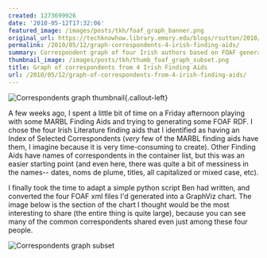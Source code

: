 ```yaml
---
created: 1273699926
date: '2010-05-12T17:32:06'
featured_image: /images/posts/tkh/foaf_graph_banner.png
original_url: https://techknowhow.library.emory.edu/blogs/rsutton/2010/05/12/graph-correspondents-4-irish-finding-aids
permalink: /2010/05/12/graph-correspondents-4-irish-finding-aids/
summary: Correspondent graph of four Irish authors based on FOAF generated from Finding Aids.
thumbnail_image: /images/posts/tkh/thumb_foaf_graph_subset.png
title: Graph of correspondents from 4 Irish Finding Aids
url: /2010/05/12/graph-of-correspondents-from-4-irish-finding-aids/
---
```



![Correspondents graph thumbnail](/images/posts/tkh/thumb_foaf_graph_subset.png){.callout-left}

A few weeks ago, I spent a little bit of time on a Friday afternoon playing with some MARBL Finding Aids and trying to generating some FOAF RDF. I chose the four Irish Literature finding aids that I identified as having an Index of Selected Correspondents (_very_ few of the MARBL finding aids have them, I imagine because it is very time-consuming to create). Other Finding Aids have names of correspondents in the container list, but this was an easier starting point (and even here, there was quite a bit of messiness in the names-- dates, noms de plume, titles, all capitalized or mixed case, etc).

I finally took the time to adapt a simple python script Ben had written, and converted the four FOAF xml files I'd generated into a GraphViz chart. The image below is the section of the chart I thought would be the most interesting to share (the entire thing is quite large), because you can see many of the common correspondents shared even just among these four people.

![Correspondents graph subset](/images/posts/tkh/foaf_graph_subset.png)